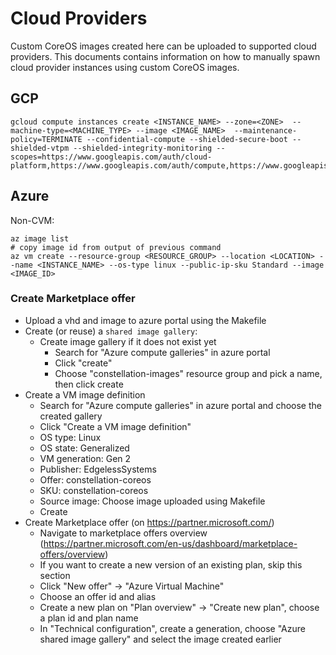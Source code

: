 # Cloud Providers

Custom CoreOS images created here can be uploaded to supported cloud providers. This documents contains information on how to manually spawn cloud provider instances using custom CoreOS images.

## GCP

```shell
gcloud compute instances create <INSTANCE_NAME> --zone=<ZONE>  --machine-type=<MACHINE_TYPE> --image <IMAGE_NAME>  --maintenance-policy=TERMINATE --confidential-compute --shielded-secure-boot --shielded-vtpm --shielded-integrity-monitoring --scopes=https://www.googleapis.com/auth/cloud-platform,https://www.googleapis.com/auth/compute,https://www.googleapis.com/auth/servicecontrol,https://www.googleapis.com/auth/service.management,https://www.googleapis.com/auth/devstorage.read_only,https://www.googleapis.com/auth/logging.write,https://www.googleapis.com/auth/monitoring.write,https://www.googleapis.com/auth/trace.append
```

## Azure

Non-CVM:
```
az image list
# copy image id from output of previous command
az vm create --resource-group <RESOURCE_GROUP> --location <LOCATION> --name <INSTANCE_NAME> --os-type linux --public-ip-sku Standard --image <IMAGE_ID>
```

### Create Marketplace offer

- Upload a vhd and image to azure portal using the Makefile
- Create (or reuse) a `shared image gallery`:
  - Create image gallery if it does not exist yet
    - Search for "Azure compute galleries" in azure portal
    - Click "create"
    - Choose "constellation-images" resource group and pick a name, then click create
- Create a VM image definition
  - Search for "Azure compute galleries" in azure portal and choose the created gallery
  - Click "Create a VM image definition"
  - OS type: Linux
  - OS state: Generalized
  - VM generation: Gen 2
  - Publisher: EdgelessSystems
  - Offer: constellation-coreos
  - SKU: constellation-coreos
  - Source image: Choose image uploaded using Makefile
  - Create
- Create Marketplace offer (on https://partner.microsoft.com/)
  - Navigate to marketplace offers overview (https://partner.microsoft.com/en-us/dashboard/marketplace-offers/overview)
  - If you want to create a new version of an existing plan, skip this section
  - Click "New offer" -> "Azure Virtual Machine"
  - Choose an offer id and alias
  - Create a new plan on "Plan overview" -> "Create new plan", choose a plan id and plan name
  - In "Technical configuration", create a generation, choose "Azure shared image gallery" and select the image created earlier
